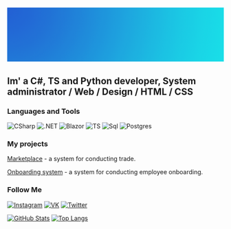 [![Header](https://github.com/1TheNikita/1thenikita/blob/master/assets/header.png)](https://instagram.com/nlk801)

## Im' a C#, TS and Python developer, System administrator / Web / Design / HTML / CSS

### Languages and Tools
![CSharp](https://img.shields.io/badge/С%23-1766AB?style=for-the-badge&logo=c)
![.NET](https://img.shields.io/badge/-.NET7-1766AB?style=for-the-badge&logo=.net&logoColor=E5D3FF)
![Blazor](https://img.shields.io/badge/-Blazor-1766AB?style=for-the-badge&logo=.net&logoColor=E5D3FF)
![TS](https://img.shields.io/badge/-TypeScript-1766AB?style=for-the-badge&logo=typescript&logoColor=E5D3FF)
![Sql](https://img.shields.io/badge/-SQL-1766AB?style=for-the-badge&logo=mysql&logoColor=E5D3FF)
![Postgres](https://img.shields.io/badge/-Postgres-1766AB?style=for-the-badge&logo=postgresql&logoColor=E5D3FF)

### My projects
[Marketplace](https://github.com/Kaboom-Corporation/Marketplace) - a system for conducting trade.

[Onboarding system](https://github.com/TODO-RenameTeam/OnboardingBot) - a system for conducting employee onboarding.

### Follow Me
[![Instagram](https://img.shields.io/badge/-Instagram-1766AB?style=for-the-badge&logo=instagram&logoColor=B4068E)](https://www.instagram.com/nlk801)
[![VK](https://img.shields.io/badge/-VK-1766AB?style=for-the-badge&logo=Vk&logoColor=4F7DB3)](https://vk.com/nlk81)
[![Twitter](https://img.shields.io/badge/-Twitter-1766AB?style=for-the-badge&logo=Twitter&logoColor=1C9DEB)](https://twitter.com/nlk81)

[![GitHub Stats](https://github-readme-stats.vercel.app/api?username=1thenikita&count_private=true&show_icons=true&bg_color=1766AB&title_color=E54E5D&icon_color=E54E5D)](https://github.com/anuraghazra/github-readme-stats)
[![Top Langs](https://github-readme-stats.vercel.app/api/top-langs/?username=1thenikita&layout=compact&count_private=true&show_icons=true&bg_color=1766AB&title_color=E54E5D&icon_color=E54E5D)](https://github.com/anuraghazra/github-readme-stats)
